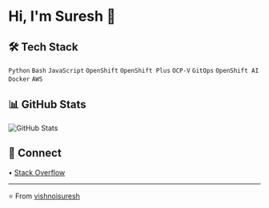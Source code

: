 # Hi, I'm Suresh 👋


## 🛠️ Tech Stack
`Python` `Bash` `JavaScript` `OpenShift` `OpenShift Plus` `OCP-V` `GitOps` `OpenShift AI` `Docker` `AWS`

## 📊 GitHub Stats
![GitHub Stats](https://github-readme-stats.vercel.app/api?username=vishnoisuresh&show_icons=true&theme=minimal)

## 🤝 Connect
• [Stack Overflow](https://stackoverflow.com/users/8803619/suresh-vishnoi) 

---
⭐️ From [vishnoisuresh](https://github.com/vishnoisuresh)

